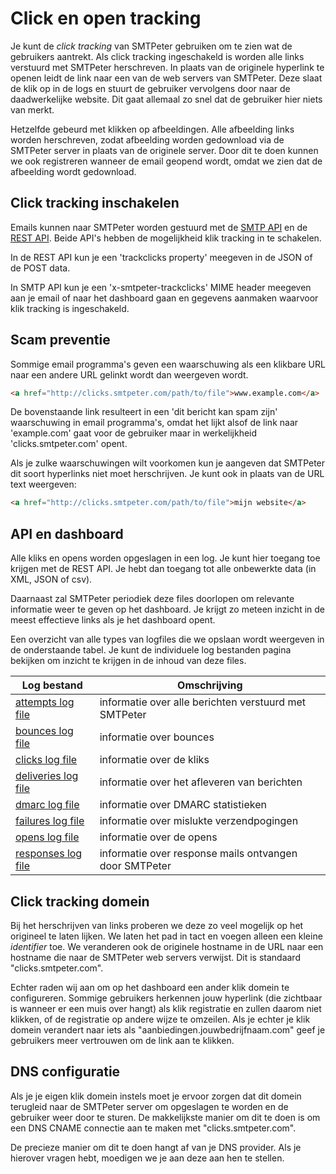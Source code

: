 # Click en open tracking

Je kunt de *click tracking* van SMTPeter gebruiken om te zien wat de 
gebruikers aantrekt. Als click tracking ingeschakeld is worden alle 
links verstuurd met SMTPeter herschreven. In plaats van de originele 
hyperlink te openen leidt de link naar een van de web servers van SMTPeter. 
Deze slaat de klik op in de logs en stuurt de gebruiker vervolgens door 
naar de daadwerkelijke website. Dit gaat allemaal zo snel dat de gebruiker 
hier niets van merkt.

Hetzelfde gebeurd met klikken op afbeeldingen. Alle afbeelding links worden
herschreven, zodat afbeelding worden gedownload via de SMTPeter server in 
plaats van de originele server. Door dit te doen kunnen we ook registreren 
wanneer de email geopend wordt, omdat we zien dat de afbeelding wordt gedownload.

## Click tracking inschakelen

Emails kunnen naar SMTPeter worden gestuurd met de [SMTP API](smtp-api) 
en de [REST API](rest-send). Beide API's hebben de mogelijkheid klik 
tracking in te schakelen.

In de REST API kun je een 'trackclicks property' meegeven in de JSON of de 
POST data.

In SMTP API kun je een 'x-smtpeter-trackclicks' MIME header meegeven aan 
je email of naar het dashboard gaan en gegevens aanmaken waarvoor klik 
tracking is ingeschakeld.

## Scam preventie

Sommige email programma's geven een waarschuwing als een klikbare URL 
naar een andere URL gelinkt wordt dan weergeven wordt.


```html
<a href="http://clicks.smtpeter.com/path/to/file">www.example.com</a>
```

De bovenstaande link resulteert in een 'dit bericht kan spam zijn' 
waarschuwing in email programma's, omdat het lijkt alsof de link naar 
'example.com' gaat voor de gebruiker maar in werkelijkheid 
'clicks.smtpeter.com' opent.

Als je zulke waarschuwingen wilt voorkomen kun je aangeven dat 
SMTPeter dit soort hyperlinks niet moet herschrijven. Je kunt ook in 
plaats van de URL text weergeven:

```html
<a href="http://clicks.smtpeter.com/path/to/file">mijn website</a>
```

## API en dashboard

Alle kliks en opens worden opgeslagen in een log. Je kunt hier toegang 
toe krijgen met de REST API. Je hebt dan toegang tot alle onbewerkte 
data (in XML, JSON of csv).

Daarnaast zal SMTPeter periodiek deze files doorlopen om relevante 
informatie weer te geven op het dashboard. Je krijgt zo meteen inzicht 
in de meest effectieve links als je het dashboard opent.

Een overzicht van alle types van logfiles die we opslaan wordt weergeven 
in de onderstaande tabel. Je kunt de individuele log bestanden pagina 
bekijken om inzicht te krijgen in de inhoud van deze files.


| Log bestand                                           | Omschrijving                                           |
| ----------------------------------------------------- | ------------------------------------------------------ |
| [attempts log file](log-attempts "attempts log file") | informatie over alle berichten verstuurd met SMTPeter  |
| [bounces log file](log-bounces "bounces log file")    | informatie over bounces                                |
| [clicks log file](log-clicks "clicks log file")       | informatie over de kliks                               |
| [deliveries log file](log-deliveries)                 | informatie over het afleveren van berichten            |
| [dmarc log file](log-dmarc)                           | informatie over DMARC statistieken                     |
| [failures log file](log-failures)                     | informatie over mislukte verzendpogingen               |
| [opens log file](log-opens "opens log file")          | informatie over de opens                               |
| [responses log file](log-responses)                   | informatie over response mails ontvangen door SMTPeter |


## Click tracking domein

Bij het herschrijven van links proberen we deze zo veel mogelijk op het 
origineel te laten lijken. We laten het pad in tact en voegen alleen een 
kleine *identifier* toe. We veranderen ook de originele hostname in de URL 
naar een hostname die naar de SMTPeter web servers verwijst. Dit is standaard 
"clicks.smtpeter.com".

Echter raden wij aan om op het dashboard een ander klik domein te 
configureren. Sommige gebruikers herkennen jouw hyperlink (die zichtbaar 
is wanneer er een muis over hangt) als klik registratie en zullen daarom 
niet klikken, of de registratie op andere wijze te omzeilen. Als je 
echter je klik domein verandert naar iets als 
"aanbiedingen.jouwbedrijfnaam.com" geef je gebruikers meer vertrouwen 
om de link aan te klikken.

## DNS configuratie

Als je je eigen klik domein instels moet je ervoor zorgen dat dit 
domein terugleid naar de SMTPeter server om opgeslagen te worden en 
de gebruiker weer door te sturen. De makkelijkste manier om dit te doen 
is om een DNS CNAME connectie aan te maken met "clicks.smtpeter.com". 

De precieze manier om dit te doen hangt af van je DNS provider. 
Als je hierover vragen hebt, moedigen we je aan deze aan hen te stellen.